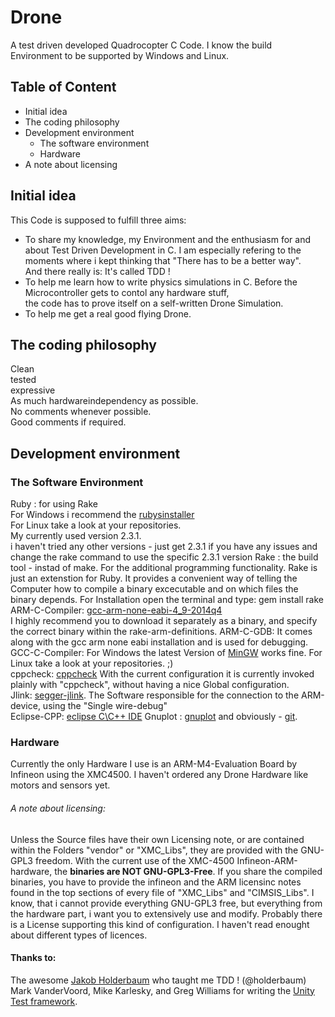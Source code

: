 # Drone
A test driven developed Quadrocopter C Code. 
I know the build Environment to be supported by Windows and Linux. 

## Table of Content
* Initial idea 
* The coding philosophy
* Development environment 
    * The software environment
    * Hardware 
* A note about licensing

## Initial idea
This Code is supposed to fulfill three aims:
* To share my knowledge, my Environment and the enthusiasm for and about Test Driven Development in C. 
    I am especially refering to the moments where i kept thinking that "There has to be a better way".  
    And there really is: It's called TDD !
* To help me learn how to write physics simulations in C. Before the Microcontroller gets to contol any hardware stuff,   
	the code has to prove itself on a self-written Drone Simulation. 
* To help me get a real good flying Drone. 

## The coding philosophy
Clean  
tested  
expressive  
As much hardwareindependency as possible.  
No comments whenever possible.  
Good comments if required.  

## Development environment 
### The Software Environment 
Ruby : for using Rake  
        For Windows i recommend the [rubysinstaller](http://rubyinstaller.org/)   
        For Linux take a look at your repositories.  
        My currently used version 2.3.1.  
        i haven't tried any other versions - 
        just get 2.3.1 if you have any issues and change the rake command to use the specific 2.3.1 version
Rake : the build tool - instad of make. For the additional programming functionality.
        Rake is just an extenstion for Ruby. It provides a convenient way of telling the Computer how to compile a binary excecutable and on which files the binary depends.
        For Installation open the terminal and type: gem install rake  
ARM-C-Compiler: [gcc-arm-none-eabi-4_9-2014q4](https://launchpad.net/gcc-arm-embedded/+milestone/4.9-2014-q4-major)  
                I highly recommend you to download it separately as a binary, and specify the correct binary within the rake-arm-definitions.
ARM-C-GDB:      It comes along with the gcc arm none eabi installation and is used for debugging.  
GCC-C-Compiler: For Windows the latest Version of [MinGW](http://www.mingw.org/) works fine. 
                For Linux take a look at your repositories. ;)  
cppcheck:       [cppcheck](http://cppcheck.sourceforge.net/) With the current configuration 
                it is currently invoked plainly with "cppcheck", without having a nice Global configuration.  
Jlink:          [segger-jlink](https://www.segger.com/jlink-software.html). 
                The Software responsible for the connection to the ARM-device, using the "Single wire-debug"  
Eclipse-CPP:    [eclipse C\C++ IDE](http://www.eclipse.org/downloads/packages/eclipse-ide-cc-developers/mars2)
Gnuplot :	[gnuplot](http://www.gnuplot.info/)
and obviously - [git](https://git-scm.com/).


### Hardware
Currently the only Hardware I use is an ARM-M4-Evaluation Board by Infineon using the XMC4500.
I haven't ordered any Drone Hardware like motors and sensors yet. 

###### A note about licensing:
Unless the Source files have their own Licensing note,
or are contained within the Folders "vendor" or "XMC_Libs",
they are provided with the GNU-GPL3 freedom. With the current use of the 
XMC-4500 Infineon-ARM-hardware, the **binaries are NOT GNU-GPL3-Free**. 
If you share the compiled binaries, you have to provide the infineon and the ARM 
licensinc notes found in the top sections of every file of "XMC_Libs" and "CIMSIS_Libs". 
I know, that i cannot provide everything GNU-GPL3 free, but everything 
from the hardware part, i want you to extensively use and modify.
Probably there is a License supporting this kind of configuration.
I haven't read enought about different types of licences.

#### Thanks to:
   The awesome [Jakob Holderbaum](http://jakob.io/) who taught me TDD ! (@holderbaum)  
   Mark VanderVoord, Mike Karlesky, and Greg Williams for writing the [Unity Test framework](http://www.throwtheswitch.org/unity/).
